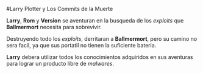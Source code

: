 #Larry Plotter y Los Commits de la Muerte

**Larry**, **Rom** y **Version** se aventuran en la busqueda 
de los *exploits* que **Ballmermort** necesita para 
sobrevivir.

Destruyendo todo los *exploits*, derritaran a **Ballmermort**, 
pero su camino no sera facil, ya que sus portatil no tienen la 
suficiente bateria.

**Larry** debera utilizar todos los conocimientos adquiridos en sus 
aventuras para lograr un producto libre de *malwares*.
